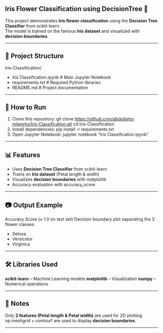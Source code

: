 ## Iris Flower Classification using DecisionTree 🌸

This project demonstrates **Iris flower classification** using the **Decision Tree Classifier** from scikit-learn.  
The model is trained on the famous **Iris dataset** and visualized with **decision boundaries**.

---

## 📂 Project Structure
Iris-Classification/
- Iris Classification.ipynb   # Main Jupyter Notebook
- requirements.txt            # Required Python libraries
- README.md                   # Project documentation

---

## 🚀 How to Run
1. Clone this repository:
   git clone https://github.com/abdullahq-mlworks/Iris-Classification.git
   cd Iris-Classification
2. Install dependencies:
   pip install -r requirements.txt
3. Open Jupyter Notebook:
   jupyter notebook "Iris Classification.ipynb"

---

## 📊 Features
* Uses **Decision Tree Classifier** from scikit-learn
* Trains on **Iris dataset** (Petal length & width)
* Visualizes **decision boundaries** with matplotlib
* Accuracy evaluation with accuracy_score

---

## 📷 Output Example
Accuracy Score (≈ 1.0 on test set)
Decision boundary plot separating the 3 flower classes:
* Setosa
* Versicolor
* Virginica

---

## 🛠️ Libraries Used
**scikit-learn** – Machine Learning models
**matplotlib** – Visualization
**numpy** – Numerical operations

---

## 📌 Notes
Only **2 features (Petal length & Petal width)** are used for 2D plotting.
np.meshgrid + contourf are used to display **decision boundaries**.

---
